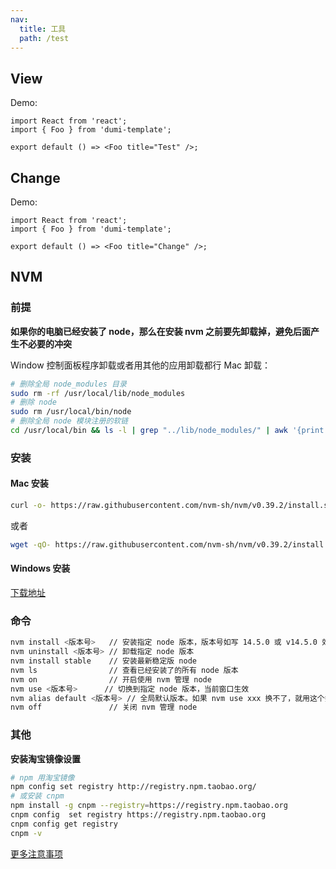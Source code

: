 ```yaml
---
nav:
  title: 工具
  path: /test
---
```


## View

Demo:

```tsx
import React from 'react';
import { Foo } from 'dumi-template';

export default () => <Foo title="Test" />;
```

## Change

Demo:

```tsx
import React from 'react';
import { Foo } from 'dumi-template';

export default () => <Foo title="Change" />;
```

## NVM

### 前提

**如果你的电脑已经安装了 node，那么在安装 nvm 之前要先卸载掉，避免后面产生不必要的冲突**

Window 控制面板程序卸载或者用其他的应用卸载都行
Mac 卸载：

```sh
# 删除全局 node_modules 目录
sudo rm -rf /usr/local/lib/node_modules
# 删除 node
sudo rm /usr/local/bin/node
# 删除全局 node 模块注册的软链
cd /usr/local/bin && ls -l | grep "../lib/node_modules/" | awk '{print $9}'| xargs rm
```

### 安装

#### Mac 安装

```sh
curl -o- https://raw.githubusercontent.com/nvm-sh/nvm/v0.39.2/install.sh | bash
```

或者

```sh
wget -qO- https://raw.githubusercontent.com/nvm-sh/nvm/v0.39.2/install.sh | bash
```

#### Windows 安装

[下载地址](https://github.com/coreybutler/nvm-windows/releases)

### 命令

```sh
nvm install <版本号>   // 安装指定 node 版本，版本号如写 14.5.0 或 v14.5.0 效果一样
nvm uninstall <版本号> // 卸载指定 node 版本
nvm install stable    // 安装最新稳定版 node
nvm ls                // 查看已经安装了的所有 node 版本
nvm on                // 开启使用 nvm 管理 node
nvm use <版本号>      // 切换到指定 node 版本，当前窗口生效
nvm alias default <版本号> // 全局默认版本。如果 nvm use xxx 换不了，就用这个换
nvm off               // 关闭 nvm 管理 node
```

### 其他

**安装淘宝镜像设置**

```sh
# npm 用淘宝镜像
npm config set registry http://registry.npm.taobao.org/
# 或安装 cnpm
npm install -g cnpm --registry=https://registry.npm.taobao.org
cnpm config  set registry https://registry.npm.taobao.org
cnpm config get registry
cnpm -v
```

[更多注意事项](https://juejin.cn/post/7165500644647206948?searchId=202401161111490C24995F8F6D546EAE2D)

<!-- [更多技巧](https://d.umijs.org/guide/demo-principle) -->
